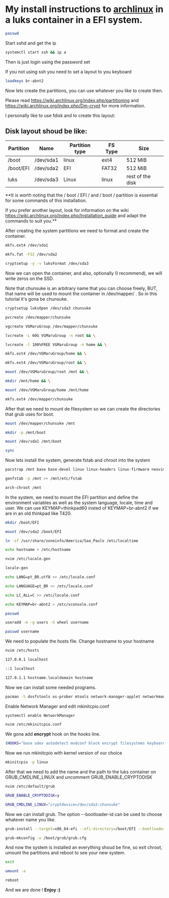 # My install instructions to [archlinux](https://archlinux.org/) in a luks container in a EFI system.

```bash
passwd
```

Start sshd and get the ip

```bash
systemctl start ssh && ip a
```

Then is just login using the password set

If you not using ssh you need to set a layout to you keyboard

```bash
loadkeys br-abnt2
```

Now lets create the partitions, you can use whatever you like to create then.

Please read https://wiki.archlinux.org/index.php/partitioning and https://wiki.archlinux.org/index.php/Dm-crypt for more information.

I personally like to use fdisk and to create this layout:

## Disk layout shoud be like:

| Partition | Name | Partition type | FS Type | Size |
| --- | --- | --- | --- | --- |
| /boot | /dev/sda1 | linux | ext4 | 512 MiB |
| /boot/EFI | /dev/sda2 | EFI | FAT32 | 512 MiB |
| luks | /dev/sda3 | Linux | linux | rest of the disk |

**It is worth noting that the / boot / EFI / and / boot / partition is essential for some commands of this installation.

If you prefer another layout, look for information on the wiki https://wiki.archlinux.org/index.php/Installation_guide and adapt the commands to suit you.**

After creating the system partitions we need to format and create the container.

```bash
mkfs.ext4 /dev/sda1

mkfs.fat -F32 /dev/sda2

cryptsetup -y -v luksFormat /dev/sda3
```

Now we can open the container, and also, optionally (I recommend), we will write zeros on the SSD.

Note that chunsuke is an arbitrary name that you can choose freely, BUT, that name will be used to mount the container in /dev/mapper/ . So in this tutorial it's gona be chunsuke.

```bash
cryptsetup luksOpen /dev/sda3 chunsuke

pvcreate /dev/mapper/chunsuke

vgcreate VGMaruGroup /dev/mapper/chunsuke

lvcreate -L 60G VGMaruGroup -n root && \

lvcreate -l 100%FREE VGMaruGroup -n home && \

mkfs.ext4 /dev/VGMaruGroup/home && \

mkfs.ext4 /dev/VGMaruGroup/root && \

mount /dev/VGMaruGroup/root /mnt && \

mkdir /mnt/home && \

mount /dev/VGMaruGroup/home /mnt/home

mkfs.ext4 /dev/mapper/chunsuke
```

After that we need to mount de filesystem so we can create the directories that grub uses for boot.

```bash
mount /dev/mapper/chunsuke /mnt

mkdir -p /mnt/boot

mount /dev/sda1 /mnt/boot

sync
```

Now lets install the system, generate fstab and chroot into the system

```bash
pacstrap /mnt base base-devel linux linux-headers linux-firmware neovim

genfstab -p /mnt >> /mnt/etc/fstab

arch-chroot /mnt
```

In the system, we need to mount the EFI partition and define the environment variables as well as the system language, locale, time and user. We can use KEYMAP=thinkpad60 insted of KEYMAP=br-abnt2 if we are in an old thinkpad like T420.

```bash
mkdir /boot/EFI

mount /dev/sda2 /boot/EFI

ln -sf /usr/share/zoneinfo/America/Sao_Paulo /etc/localtime

echo hostname > /etc/hostname

nvim /etc/locale.gen

locale-gen

echo LANG=pt_BR.utf8 >> /etc/locale.conf

echo LANGUAGE=pt_BR >> /etc/locale.conf

echo LC_ALL=C >> /etc/locale.conf

echo KEYMAP=br-abnt2 > /etc/vconsole.conf

passwd

useradd -m -g users -G wheel username

passwd username
```

We need to populate the hosts file. Change hostname to your hostname

```bash
nvim /etc/hosts
```

```bash
127.0.0.1 localhost

::1 localhost

127.0.1.1 hostname.localdomain hostname
```

Now we can install some needed programs.

```bash
pacman -S dosfstools os-prober mtools network-manager-applet networkmanager wpa_supplicant git xorg-server xorg-xinit wireless_tools dialog terminus-font grub --noconfirm
```

Enable Network Manager and edit mkinitcpio.conf

```bash
systemctl enable NetworkManager

nvim /etc/mkinitcpio.conf
```

We gona add **encrypt** hook on the hooks line.

```bash
(HOOKS="base udev autodetect modconf block encrypt filesystems keyboard fsck")
```

Now we run mkinitcpio with kernel version of our choice

```bash
mkinitcpio -p linux
```

After that we need to add the name and the path to the luks container on GRUB_CMDLINE_LINUX and uncomment GRUB_ENABLE_CRYPTODISK

```bash
nvim /etc/default/grub

GRUB_ENABLE_CRYPTODISK=y

GRUB_CMDLINE_LINUX="cryptdevice=/dev/sda3:chunsuke"
```

Now we can install grub. The option --bootloader-id can be used to choose whatever name you like.

```bash
grub-install --target=x86_64-efi --efi-directory=/boot/EFI --bootloader-id=grub

grub-mkconfig -o /boot/grub/grub.cfg
```

And now the system is installed an everything shoud be fine, so exit chroot, umount the partitions and reboot to see your new system.

```bash
exit

umount -a

reboot
```

And we are done ! **Enjoy :)**
